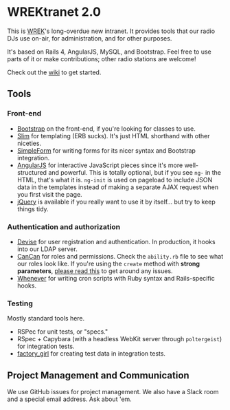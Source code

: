 # WREKtranet 2.0

This is [WREK](http://wrek.org)'s long-overdue new intranet. It provides tools that our radio DJs use on-air, for administration, and for other purposes.

It's based on Rails 4, AngularJS, MySQL, and Bootstrap. Feel free to use parts of it or make contributions; other radio stations are welcome!

Check out the [wiki](https://github.com/wrekatlanta/wrektranet-new/wiki) to get started.

## Tools

### Front-end

* [Bootstrap](http://getbootstrap.com) on the front-end, if you're looking for classes to use.
* [Slim](http://slim-lang.com) for templating (ERB sucks). It's just HTML shorthand with other niceties.
* [SimpleForm](https://github.com/plataformatec/simple_form) for writing forms for its nicer syntax and Bootstrap integration.
* [AngularJS](http://angularjs.org) for interactive JavaScript pieces since it's more well-structured and powerful. This is totally optional, but if you see `ng-` in the HTML, that's what it is. `ng-init` is used on pageload to include JSON data in the templates instead of making a separate AJAX request when you first visit the page.
* [jQuery](http://jquery.com) is available if you really want to use it by itself... but try to keep things tidy.

### Authentication and authorization

* [Devise](https://github.com/plataformatec/devise) for user registration and authentication. In production, it hooks into our LDAP server.
* [CanCan](https://github.com/ryanb/cancan) for roles and permissions. Check the `ability.rb` file to see what our roles look like. If you're using the `create` method with **strong parameters**, [please read this](http://factore.ca/on-the-floor/258-rails-4-strong-parameters-and-cancan) to get around any issues.
* [Whenever](https://github.com/javan/whenever) for writing cron scripts with Ruby syntax and Rails-specific hooks.

### Testing

Mostly standard tools here.

* RSPec for unit tests, or "specs."
* RSpec + Capybara (with a headless WebKit server through `poltergeist`) for integration tests.
* [factory_girl](https://github.com/thoughtbot/factory_girl) for creating test data in integration tests.

## Project Management and Communication

We use GitHub issues for project management. We also have a Slack room and a special email address. Ask about 'em.
